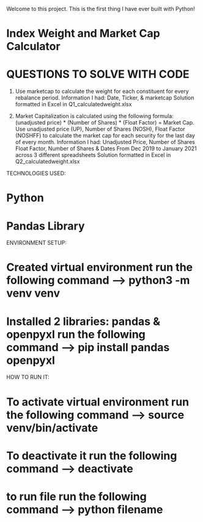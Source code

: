 Welcome to this project. This is the first thing I have ever built with Python!

# Index Weight and Market Cap Calculator 

# QUESTIONS TO SOLVE WITH CODE
1. Use marketcap to calculate the weight for each constituent for every rebalance period.
Information I had: Date, Ticker, & marketcap
Solution formatted in Excel in Q1_calculatedweight.xlsx

2. Market Capitalization is calculated using the following formula: (unadjusted price) * (Number of Shares) * (Float Factor) = Market Cap. Use unadjusted price (UP), Number of Shares (NOSH), Float Factor (NOSHFF) to calculate the market cap for each security for the last day of every month.
Information I had: Unadjusted Price, Number of Shares Float Factor, Number of Shares & Dates From Dec 2019 to January 2021 across 3 different spreadsheets
Solution formatted in Excel in Q2_calculatedweight.xlsx

TECHNOLOGIES USED:
# Python
# Pandas Library

ENVIRONMENT SETUP:
# Created virtual environment run the following command --> python3 -m venv venv
# Installed 2 libraries: pandas & openpyxl run the following command --> pip install pandas openpyxl

HOW TO RUN IT:
# To activate virtual environment run the following command --> source venv/bin/activate
# To deactivate it run the following command --> deactivate
# to run file run the following command --> python filename
